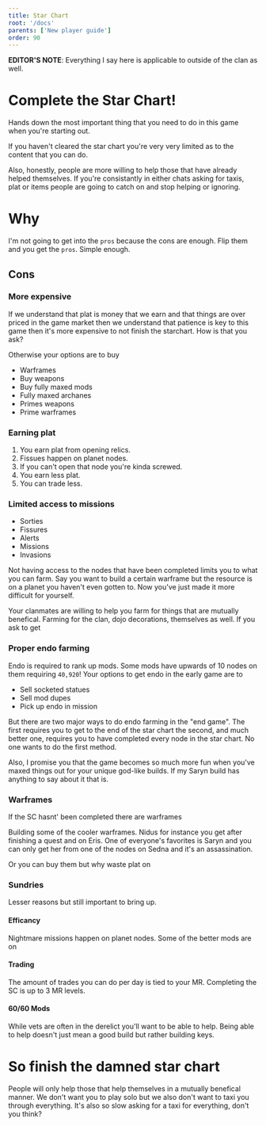 ```yaml
---
title: Star Chart
root: '/docs'
parents: ['New player guide']
order: 90
---
```


**EDITOR'S NOTE**: Everything I say here is applicable to outside of the clan as well.

# Complete the Star Chart!
Hands down the most important thing that you need to do in this game when you're starting out.

If you haven't cleared the star chart you're very very limited as to the content that you can do.

Also, honestly, people are more willing to help those that have already helped themselves. If you're consistantly in either chats asking for taxis, plat or items people are going to catch on and stop helping or ignoring.

# Why
I'm not going to get into the `pros` because the cons are enough. Flip them and you get the `pros`. Simple enough.

## Cons
### More expensive
If we understand that plat is money that we earn and that things are over priced in the game market then we understand that patience is key to this game then it's more expensive to not finish the starchart. How is that you ask?

Otherwise your options are to buy
* Warframes
* Buy weapons
* Buy fully maxed mods
* Fully maxed archanes
* Primes weapons
* Prime warframes

### Earning plat
1. You earn plat from opening relics.
1. Fissues happen on planet nodes.
1. If you can't open that node you're kinda screwed.
1. You earn less plat.
1. You can trade less.

### Limited access to missions
* Sorties
* Fissures
* Alerts
* Missions
* Invasions

Not having access to the nodes that have been completed limits you to what you can farm. Say you want to build a certain warframe but the resource is on a planet you haven't even gotten to. Now you've just made it more difficult for yourself. 

Your clanmates are willing to help you farm for things that are mutually benefical. Farming for the clan, dojo decorations, themselves as well. If you ask to get 

### Proper endo farming
Endo is required to rank up mods. Some mods have upwards of 10 nodes on them requiring `40,920`! Your options to get endo in the early game are to
* Sell socketed statues
* Sell mod dupes
* Pick up endo in mission

But there are two major ways to do endo farming in the "end game". The first requires you to get to the end of the star chart the second, and much better one, requires you to have completed every node in the star chart. No one wants to do the first method.

Also, I promise you that the game becomes so much more fun when you've maxed things out for your unique god-like builds. If my Saryn build has anything to say about it that is.

### Warframes
If the SC hasnt' been completed there are warframes

Building some of the cooler warframes. Nidus for instance you get after finishing a quest and on Eris. One of everyone's favorites is Saryn and you can only get her from one of the nodes on Sedna and it's an assassination.

Or you can buy them but why waste plat on

### Sundries
Lesser reasons but still important to bring up.

#### Efficancy
Nightmare missions happen on planet nodes. Some of the better mods are on 

#### Trading
The amount of trades you can do per day is tied to your MR. Completing the SC is up to 3 MR levels.

#### 60/60 Mods
While vets are often in the derelict you'll want to be able to help. Being able to help doesn't just mean a good build but rather building keys. 

# So finish the damned star chart
People will only help those that help themselves in a mutually benefical manner. We don't want you to play solo but we also don't want to taxi you through everything. It's also so slow asking for a taxi for everything, don't you think?

